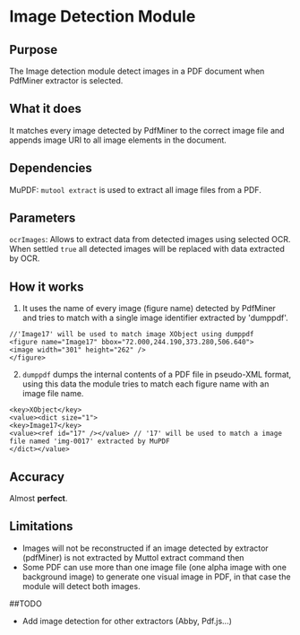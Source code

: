 # Image Detection Module

## Purpose

The Image detection module detect images in a PDF document when PdfMiner extractor is selected.

## What it does

It matches every image detected by PdfMiner to the correct image file and appends image URI to all image elements in the document.

## Dependencies

MuPDF: `mutool extract` is used to extract all image files from a PDF.

## Parameters

`ocrImages`: Allows to extract data from detected images using selected OCR. When settled `true` all detected images will be replaced with data extracted by OCR.

## How it works

1. It uses the name of every image (figure name) detected by PdfMiner and tries to match with a single image identifier extracted by 'dumppdf'.

```
//'Image17' will be used to match image XObject using dumppdf
<figure name="Image17" bbox="72.000,244.190,373.280,506.640">
<image width="301" height="262" />
</figure>
```

2. `dumppdf` dumps the internal contents of a PDF file in pseudo-XML format, using this data the module tries to match each figure name with an image file name.

```
<key>XObject</key>
<value><dict size="1">
<key>Image17</key>
<value><ref id="17" /></value> // '17' will be used to match a image file named 'img-0017' extracted by MuPDF
</dict></value>
```

## Accuracy

Almost **perfect**.

## Limitations

- Images will not be reconstructed if an image detected by extractor (pdfMiner) is not extracted by Muttol extract command then
- Some PDF can use more than one image file (one alpha image with one background image) to generate one visual image in PDF, in that case the module will detect both images.

##TODO

- Add image detection for other extractors (Abby, Pdf.js...)
